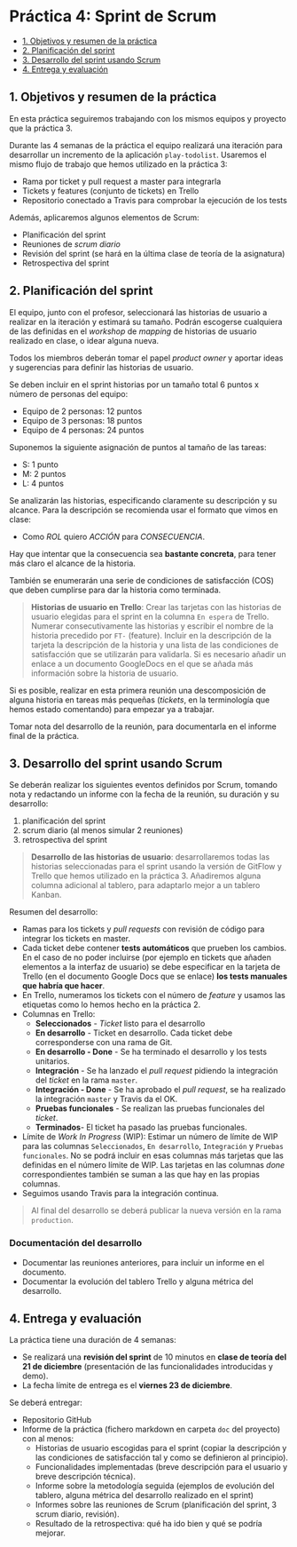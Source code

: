 # Práctica 4: Sprint de Scrum 

- [1. Objetivos y resumen de la práctica](#1-objetivos-y-resumen-de-la-práctica)
- [2. Planificación del sprint](#2-planificación-del-sprint)
- [3. Desarrollo del sprint usando Scrum](#3-desarrollo-del-sprint-usando-scrum)
- [4. Entrega y evaluación](#4-entrega-y-evaluación)

## 1. Objetivos y resumen de la práctica

En esta práctica seguiremos trabajando con los mismos equipos y
proyecto que la práctica 3.

Durante las 4 semanas de la práctica el equipo realizará una iteración
para desarrollar un incremento de la aplicación
`play-todolist`. Usaremos el mismo flujo de trabajo que hemos
utilizado en la práctica 3:

- Rama por ticket y pull request a master para integrarla 
- Tickets y features (conjunto de tickets) en Trello
- Repositorio conectado a Travis para comprobar la ejecución de los tests

Además, aplicaremos algunos elementos de Scrum:

- Planificación del sprint
- Reuniones de _scrum diario_
- Revisión del sprint (se hará en la última clase de teoría de la asignatura)
- Retrospectiva del sprint

## 2. Planificación del sprint

El equipo, junto con el profesor, seleccionará las historias de
usuario a realizar en la iteración y estimará su tamaño. Podrán
escogerse cualquiera de las definidas en el _workshop_ de _mapping_ de
historias de usuario realizado en clase, o idear alguna nueva.

Todos los miembros deberán tomar el papel _product owner_ y aportar
ideas y sugerencias para definir las historias de usuario.

Se deben incluir en el sprint historias por un tamaño total 6 puntos x
número de personas del equipo:

- Equipo de 2 personas: 12 puntos
- Equipo de 3 personas: 18 puntos
- Equipo de 4 personas: 24 puntos

Suponemos la siguiente asignación de puntos al tamaño de las tareas:

- S: 1 punto
- M: 2 puntos
- L: 4 puntos

Se analizarán las historias, especificando claramente su descripción y
su alcance. Para la descripción se recomienda usar el formato que
vimos en clase:

- Como _ROL_ quiero _ACCIÓN_ para _CONSECUENCIA_.

Hay que intentar que la consecuencia sea **bastante concreta**, para tener
más claro el alcance de la historia. 

También se enumerarán una serie de condiciones de satisfacción (COS)
que deben cumplirse para dar la historia como terminada.

> **Historias de usuario en Trello**:
> Crear las tarjetas con las historias de usuario elegidas para el
> sprint en la columna `En espera` de Trello. Numerar consecutivamente
> las historias y escribir el nombre de la historia precedido por
> `FT-` (feature). Incluir en la descripción de la tarjeta la
> descripción de la historia y una lista de las condiciones de
> satisfacción que se utilizarán para validarla. Si es necesario
> añadir un enlace a un documento GoogleDocs en el que se añada más
> información sobre la historia de usuario.

Si es posible, realizar en esta primera reunión una descomposición de
alguna historia en tareas más pequeñas (_tickets_, en la terminología
que hemos estado comentando) para empezar ya a trabajar.

Tomar nota del desarrollo de la reunión, para documentarla en el
informe final de la práctica.

## 3. Desarrollo del sprint usando Scrum

Se deberán realizar los siguientes eventos definidos por Scrum,
tomando nota y redactando un informe con la fecha de la reunión, su
duración y su desarrollo:

1. planificación del sprint
2. scrum diario (al menos simular 2 reuniones)
3. retrospectiva del sprint

> **Desarrollo de las historias de usuario**: desarrollaremos todas
> las historias seleccionadas para el sprint usando la versión de
> GitFlow y Trello que hemos utilizado en la práctica 3. Añadiremos
> alguna columna adicional al tablero, para adaptarlo mejor a un
> tablero Kanban.

Resumen del desarrollo:

- Ramas para los tickets y _pull requests_ con revisión de código para
  integrar los tickets en master.
- Cada ticket debe contener **tests automáticos** que prueben los
  cambios. En el caso de no poder incluirse (por ejemplo en tickets
  que añaden elementos a la interfaz de usuario) se debe especificar
  en la tarjeta de Trello (en el documento Google Docs que se enlace)
  **los tests manuales que habría que hacer**.
- En Trello, numeramos los tickets con el número de _feature_ y usamos
  las etiquetas como lo hemos hecho en la práctica 2.
- Columnas en Trello:
    - **Seleccionados** - _Ticket_ listo para el desarrollo
    - **En desarrollo** - Ticket en desarrollo. Cada ticket debe corresponderse con una rama de Git.
    - **En desarrollo - Done** - Se ha terminado el desarrollo y los tests unitarios.
    - **Integración** - Se ha lanzado el _pull request_ pidiendo la integración del _ticket_ en la rama `master`.
    - **Integración - Done** - Se ha aprobado el _pull request_, se ha realizado la integración `master` y Travis da el OK.
    - **Pruebas funcionales** - Se realizan las pruebas funcionales del _ticket_.
    - **Terminados**- El ticket ha pasado las pruebas funcionales.
- Límite de _Work In Progress_ (WIP): Estimar un número de límite de
  WIP para las columnas `Seleccionados`, `En desarrollo`,
  `Integración` y `Pruebas funcionales`. No se podrá incluir en esas
  columnas más tarjetas que las definidas en el número límite de
  WIP. Las tarjetas en las columnas _done_ correspondientes también se
  suman a las que hay en las propias columnas.
- Seguimos usando Travis para la integración continua.

> Al final del desarrollo se deberá publicar la nueva versión en la
>rama `production`.

### Documentación del desarrollo

- Documentar las reuniones anteriores, para incluir un informe en el documento.
- Documentar la evolución del tablero Trello y alguna métrica del desarrollo.

## 4. Entrega y evaluación

La práctica tiene una duración de 4 semanas:
- Se realizará una **revisión del sprint** de 10 minutos en **clase de
teoría del 21 de diciembre** (presentación de las funcionalidades
introducidas y demo).  
- La fecha límite de entrega es el **viernes 23 de diciembre**.

Se deberá entregar:

- Repositorio GitHub
- Informe de la práctica (fichero markdown en carpeta `doc` del
  proyecto) con al menos:
    - Historias de usuario escogidas para el sprint (copiar la
      descripción y las condiciones de satisfacción tal y como se
      definieron al principio).
    - Funcionalidades implementadas (breve descripción para el usuario
      y breve descripción técnica).
    - Informe sobre la metodología seguida (ejemplos de evolución del
      tablero, alguna métrica del desarrollo realizado en el sprint)
    - Informes sobre las reuniones de Scrum (planificación del sprint,
      3 scrum diario, revisión).
    - Resultado de la retrospectiva: qué ha ido bien y qué se podría
      mejorar.

